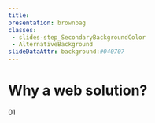 ```yaml
---
title:
presentation: brownbag
classes:
 - slides-step_SecondaryBackgroundColor
 - AlternativeBackground
slideDataAttr: background:#040707
---
```

<div class="TitleAligner TitleAligner-CenterCenter">
        <div>
            <h1 class="SlideMainTitle AlternativeBackground-title slides-step_SecondaryBackgroundColor-title u-serif">Why a web solution?</h1>
            <div class="AlternativeBackground-topicIndex slides-step_SecondaryBackgroundColor-topicIndex">01</div>
        </div>
</div>
